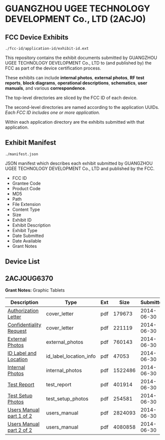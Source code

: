 # GUANGZHOU UGEE TECHNOLOGY DEVELOPMENT Co., LTD (2ACJO)
## FCC Device Exhibits

```
./fcc-id/application-id/exhibit-id.ext
```

This repository contains the exhibit documents submitted by GUANGZHOU UGEE TECHNOLOGY DEVELOPMENT Co., LTD to (and published by) the FCC as part of the device certification process.

These exhibits can include **internal photos**, **external photos**, **RF test reports**, **block diagrams**, **operational descriptions**, **schematics**, **user manuals**, and various **correspondence**.

The top-level directories are sliced by the FCC ID of each device.

The second-level directories are named according to the application UUIDs. *Each FCC ID includes one or more application.*

Within each application directory are the exhibits submitted with that application. 

## Exhibit Manifest

```
./manifest.json
```

JSON manifest which describes each exhibit submitted by GUANGZHOU UGEE TECHNOLOGY DEVELOPMENT Co., LTD and published by the FCC.

- FCC ID
- Grantee Code
- Product Code
- MD5
- Path
- File Extension
- Content Type
- Size
- Exhibit ID
- Exhibit Description
- Exhibit Type
- Date Submitted
- Date Available
- Grant Notes

## Device List
## 2ACJOUG6370
**Grant Notes:** Graphic Tablets

| Description | Type | Ext | Size | Submitted | Available |
| ----------- | ---- | --- | ---- | --------- | --------- |
| [Authorization Letter](2ACJOUG6370/cc39f0dd0b4b416c7e14b8b3290e1eae/2310877.pdf) | cover_letter | pdf | 179673 | 2014-06-30 | 2014-06-30 |
| [Confidentiality Request](2ACJOUG6370/cc39f0dd0b4b416c7e14b8b3290e1eae/2310878.pdf) | cover_letter | pdf | 221119 | 2014-06-30 | 2014-06-30 |
| [External Photos](2ACJOUG6370/cc39f0dd0b4b416c7e14b8b3290e1eae/2310880.pdf) | external_photos | pdf | 760143 | 2014-06-30 | 2014-06-30 |
| [ID Label and Location](2ACJOUG6370/cc39f0dd0b4b416c7e14b8b3290e1eae/2310881.pdf) | id_label_location_info | pdf | 47053 | 2014-06-30 | 2014-06-30 |
| [Internal Photos](2ACJOUG6370/cc39f0dd0b4b416c7e14b8b3290e1eae/2310882.pdf) | internal_photos | pdf | 1522486 | 2014-06-30 | 2014-06-30 |
| [Test Report](2ACJOUG6370/cc39f0dd0b4b416c7e14b8b3290e1eae/2310886.pdf) | test_report | pdf | 401914 | 2014-06-30 | 2014-06-30 |
| [Test Setup Photos](2ACJOUG6370/cc39f0dd0b4b416c7e14b8b3290e1eae/2310887.pdf) | test_setup_photos | pdf | 254581 | 2014-06-30 | 2014-06-30 |
| [Users Manual part 1 of 2](2ACJOUG6370/cc39f0dd0b4b416c7e14b8b3290e1eae/2310888.pdf) | users_manual | pdf | 2824093 | 2014-06-30 | 2014-06-30 |
| [Users Manual part 2 of 2](2ACJOUG6370/cc39f0dd0b4b416c7e14b8b3290e1eae/2310889.pdf) | users_manual | pdf | 4080858 | 2014-06-30 | 2014-06-30 |
